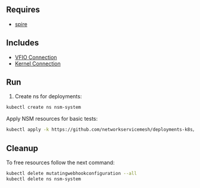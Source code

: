 ## Requires

- [spire](../spire)

## Includes

- [VFIO Connection](../use-cases/Vfio2Noop)
- [Kernel Connection](../use-cases/SriovKernel2Noop)

## Run

1. Create ns for deployments:
```bash
kubectl create ns nsm-system
```

Apply NSM resources for basic tests:
```bash
kubectl apply -k https://github.com/networkservicemesh/deployments-k8s/examples/sriov?ref=ba43641855e79ff5b1d2a18a007caa723d229d62
```

## Cleanup

To free resources follow the next command:
```bash
kubectl delete mutatingwebhookconfiguration --all
kubectl delete ns nsm-system
```